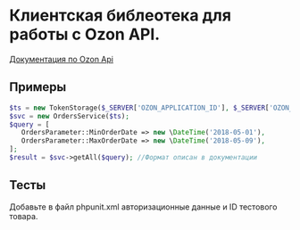 # Клиентская библеотека для работы с Ozon API.

[Документация по Ozon Api](http://marketplace.ozon.ru/merchants-help)

## Примеры

 ```php
$ts = new TokenStorage($_SERVER['OZON_APPLICATION_ID'], $_SERVER['OZON_SECRET_KEY']);
$svc = new OrdersService($ts);
$query = [
    OrdersParameter::MinOrderDate => new \DateTime('2018-05-01'),
    OrdersParameter::MaxOrderDate => new \DateTime('2018-05-09'),
];
$result = $svc->getAll($query); //Формат описан в документации
 ```
 
## Тесты

Добавьте в файл phpunit.xml авторизационные данные и ID тестового товара.